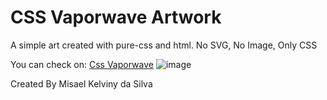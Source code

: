 # CSS Vaporwave Artwork
A simple art created with pure-css and html. No SVG, No Image, Only CSS

You can check on: [Css Vaporwave](https://misaelkelviny.github.io/CSS-vaporwave-artwork/)
![image](https://github.com/MisaelKelviny/CSS-vaporwave-artwork/assets/41343708/b578f60e-9c82-49c2-b2b4-931924968dce)

Created By Misael Kelviny da Silva
